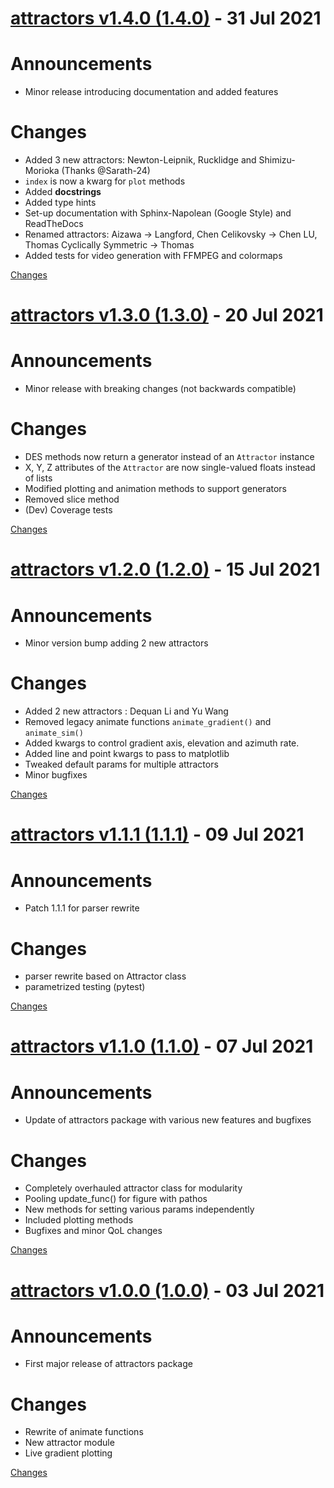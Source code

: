 <a name="1.4.0"></a>
# [attractors v1.4.0 (1.4.0)](https://github.com/Vignesh-Desmond/attractors/releases/tag/1.4.0) - 31 Jul 2021

# Announcements
* Minor release introducing documentation and added features

# Changes
* Added 3 new attractors: Newton-Leipnik, Rucklidge and Shimizu-Morioka (Thanks @Sarath-24)
* `index` is now a kwarg for `plot` methods
* Added **docstrings**
* Added type hints 
* Set-up documentation with Sphinx-Napolean (Google Style) and ReadTheDocs
* Renamed attractors: Aizawa -> Langford, Chen Celikovsky -> Chen LU, Thomas Cyclically Symmetric -> Thomas
* Added tests for video generation with FFMPEG and colormaps

[Changes][1.4.0]


<a name="1.3.0"></a>
# [attractors v1.3.0 (1.3.0)](https://github.com/Vignesh-Desmond/attractors/releases/tag/1.3.0) - 20 Jul 2021

# Announcements
* Minor release with breaking changes (not backwards compatible)

# Changes
* DES methods now return a generator instead of an `Attractor` instance
* X, Y, Z attributes of the `Attractor` are now single-valued floats instead of lists
* Modified plotting and animation methods to support generators
* Removed slice method
* (Dev) Coverage tests

[Changes][1.3.0]


<a name="1.2.0"></a>
# [attractors v1.2.0 (1.2.0)](https://github.com/Vignesh-Desmond/attractors/releases/tag/1.2.0) - 15 Jul 2021

# Announcements
* Minor version bump adding 2 new attractors

# Changes
* Added 2 new attractors : Dequan Li and Yu Wang
* Removed legacy animate functions `animate_gradient()` and `animate_sim()`
* Added kwargs to control gradient axis, elevation and azimuth rate.
* Added line and point kwargs to pass to matplotlib
* Tweaked default params for multiple attractors
* Minor bugfixes

[Changes][1.2.0]


<a name="1.1.1"></a>
# [attractors v1.1.1 (1.1.1)](https://github.com/Vignesh-Desmond/attractors/releases/tag/1.1.1) - 09 Jul 2021

# Announcements
* Patch 1.1.1 for parser rewrite

# Changes
* parser rewrite based on Attractor class
* parametrized testing (pytest)

[Changes][1.1.1]


<a name="1.1.0"></a>
# [attractors v1.1.0 (1.1.0)](https://github.com/Vignesh-Desmond/attractors/releases/tag/1.1.0) - 07 Jul 2021

# Announcements
*  Update of attractors package with various new features and bugfixes

# Changes
* Completely overhauled attractor class for modularity
* Pooling update_func() for figure with pathos
* New methods for setting various params independently
* Included plotting methods
* Bugfixes and minor QoL changes



[Changes][1.1.0]


<a name="1.0.0"></a>
# [attractors v1.0.0 (1.0.0)](https://github.com/Vignesh-Desmond/attractors/releases/tag/1.0.0) - 03 Jul 2021

# Announcements
* First major release of attractors package

# Changes
* Rewrite of animate functions
* New attractor module
* Live gradient plotting

[Changes][1.0.0]


[1.4.0]: https://github.com/Vignesh-Desmond/attractors/compare/1.3.0...1.4.0
[1.3.0]: https://github.com/Vignesh-Desmond/attractors/compare/1.2.0...1.3.0
[1.2.0]: https://github.com/Vignesh-Desmond/attractors/compare/1.1.1...1.2.0
[1.1.1]: https://github.com/Vignesh-Desmond/attractors/compare/1.1.0...1.1.1
[1.1.0]: https://github.com/Vignesh-Desmond/attractors/compare/1.0.0...1.1.0
[1.0.0]: https://github.com/Vignesh-Desmond/attractors/tree/1.0.0

 <!-- Generated by changelog-from-release -->
